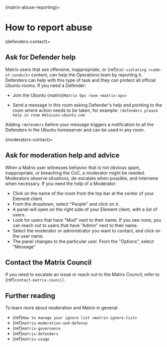 (matrix-abuse-reporting)=
# How to report abuse


(defenders-contact)=
## Ask for Defender help

Matrix users that see offensive, inappropriate, or {ref}`CoC-violating <code-of-conduct>` content, can help the Operations team by reporting it.
Defenders can help with this type of task and they can protect all official Ubuntu rooms.
If you need a Defender:

* Join the Ubuntu {matrix}`Matrix Ops room <matrix-ops>`

* Send a message in this room asking Defender's help and pointing to the room where action needs to be taken, for example: `!defenders please help in room #discuss:ubuntu.com`

Adding `!defenders` before your message triggers a notification to all the Defenders in the Ubuntu homeserver and can be used in any room.


(moderators-contact)=
## Ask for moderation help and advice

When a Matrix user witnesses behavior that is not obvious spam, inappropriate, or breaching the CoC, a moderator might be needed.
Moderators observe situations, de-escalate when possible, and intervene when necessary.
If you need the help of a Moderator:

* Click on the name of the room from the top bar at the center of your Element client.
* From the dropdown, select "People" and click on it.
* A panel will open on the right side of your Element client, with a list of users.
* Look for users that have "Mod" next to their name. If you see none, you can reach out to users that have "Admin" next to their name.
* Select the moderator or administrator you want to contact, and click on the user name.
* The panel changes to the particular user. From the "Options", select "Message"


## Contact the Matrix Council

If you need to escalate an issue or reach out to the Matrix Council, refer to {ref}`contact-matrix-council`.


## Further reading

To learn more about moderation and Matrix in general:

* {ref}`How to manage your ignore list <matrix-ignore-list>`
* {ref}`matrix-moderation-and-defense`
* {ref}`matrix-governance`
* {ref}`matrix-defenders`
* {ref}`matrix-usage`

